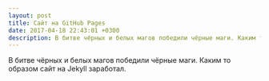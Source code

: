 ```yaml
---
layout: post
title: Сайт на GitHub Pages
date: 2017-04-18 22:43:01 +0300
description: В битве чёрных и белых магов победили чёрные маги. Каким то образом сайт на Jekyll заработал.
---
```


В битве чёрных и белых магов победили чёрные маги. Каким то образом сайт на Jekyll заработал.